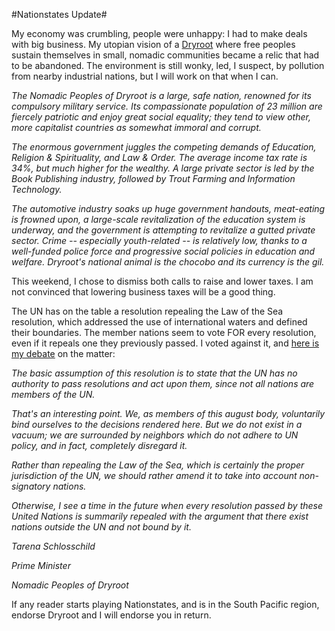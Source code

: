 #Nationstates Update#

My economy was crumbling, people were unhappy: I had to make deals with big business. My utopian vision of a [Dryroot](http://www.nationstates.net/dryroot) where free peoples sustain themselves in small, nomadic communities became a relic that had to be abandoned. The environment is still wonky, led, I suspect, by pollution from nearby industrial nations, but I will work on that when I can.

*The Nomadic Peoples of Dryroot is a large, safe nation, renowned for its compulsory military service. Its compassionate population of 23 million are fiercely patriotic and enjoy great social equality; they tend to view other, more capitalist countries as somewhat immoral and corrupt.*

*The enormous government juggles the competing demands of Education, Religion & Spirituality, and Law & Order. The average income tax rate is 34%, but much higher for the wealthy. A large private sector is led by the Book Publishing industry, followed by Trout Farming and Information Technology.*

*The automotive industry soaks up huge government handouts, meat-eating is frowned upon, a large-scale revitalization of the education system is underway, and the government is attempting to revitalize a gutted private sector. Crime -- especially youth-related -- is relatively low, thanks to a well-funded police force and progressive social policies in education and welfare. Dryroot's national animal is the chocobo and its currency is the gil.*

This weekend, I chose to dismiss both calls to raise and lower taxes. I am not convinced that lowering business taxes will be a good thing.

The UN has on the table a resolution repealing the Law of the Sea resolution, which addressed the use of international waters and defined their boundaries. The member nations seem to vote FOR every resolution, even if it repeals one they previously passed. I voted against it, and [here is my debate](http://forums.jolt.co.uk/showthread.php?p=10258775&posted=1#post10258775) on the matter:

*The basic assumption of this resolution is to state that the UN has no authority to pass resolutions and act upon them, since not all nations are members of the UN.*

*That's an interesting point. We, as members of this august body, voluntarily bind ourselves to the decisions rendered here. But we do not exist in a vacuum; we are surrounded by neighbors which do not adhere to UN policy, and in fact, completely disregard it.*

*Rather than repealing the Law of the Sea, which is certainly the proper jurisdiction of the UN, we should rather amend it to take into account non-signatory nations.*

*Otherwise, I see a time in the future when every resolution passed by these United Nations is summarily repealed with the argument that there exist nations outside the UN and not bound by it.*

*Tarena Schlosschild*

*Prime Minister*

*Nomadic Peoples of Dryroot*

If any reader starts playing Nationstates, and is in the South Pacific region, endorse Dryroot and I will endorse you in return.
